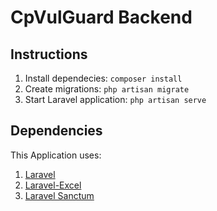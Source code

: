 # CpVulGuard Backend

## Instructions
1. Install dependecies: `composer install`
2. Create migrations: `php artisan migrate`
3. Start Laravel application: `php artisan serve`

## Dependencies
This Application uses:
1. [Laravel](https://laravel.com/)
2. [Laravel-Excel](https://github.com/Maatwebsite/Laravel-Excel)
3. [Laravel Sanctum](https://laravel.com/docs/8.x/sanctum)
